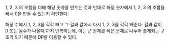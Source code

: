 1, 2, 3 의 조합을 더해 해당 숫자를 만드는 것과 반대로 해당 숫자에서 1, 2, 3 의 조합을 빼서 0을 만들 수 있는지 확인한다.

해당 수에서 1, 2, 3을 각각 빼고 그 결과 값에서 다시 1, 2, 3을 각각 빼준다. 결과 값이 0 또는 음수가 나올때 까지 반복하는데, 이는 큰 문제를 작은 문제로 나누어 풀게되는 구조가 되기 때문에 DP를 이용할 수 있다.